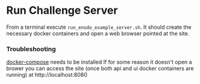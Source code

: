 # Run Challenge Server
From a terminal execute `run_enodo_example_server.sh`.  It should create the necessary docker containers and open a web browser pointed at the site.

### Troubleshooting
[docker-compose](https://docs.docker.com/compose/install/) needs to be installed
If for some reason it doesn't open a brower you can access the site (once both api and ui docker containers are running) at http://localhost:8080